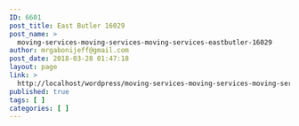 ```yaml
---
ID: 6601
post_title: East Butler 16029
post_name: >
  moving-services-moving-services-moving-services-eastbutler-16029
author: mrgabonijeff@gmail.com
post_date: 2018-03-28 01:47:18
layout: page
link: >
  http://localhost/wordpress/moving-services-moving-services-moving-services-eastbutler-16029/
published: true
tags: [ ]
categories: [ ]
---
```

